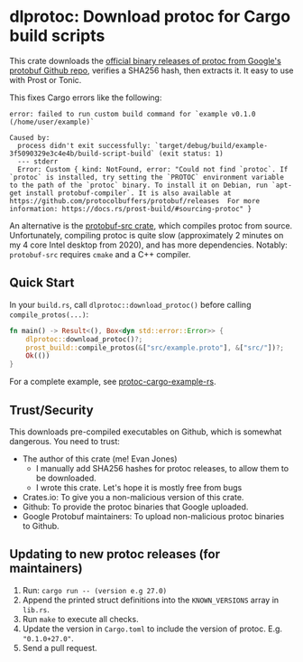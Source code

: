 # dlprotoc: Download protoc for Cargo build scripts

This crate downloads the
[official binary releases of protoc from Google's protobuf Github repo](https://github.com/protocolbuffers/protobuf),
verifies a SHA256 hash, then extracts it. It easy to use with Prost or Tonic.

This fixes Cargo errors like the following:

```
error: failed to run custom build command for `example v0.1.0 (/home/user/example)`

Caused by:
  process didn't exit successfully: `target/debug/build/example-3f5090329e3c4e4b/build-script-build` (exit status: 1)
  --- stderr
  Error: Custom { kind: NotFound, error: "Could not find `protoc`. If `protoc` is installed, try setting the `PROTOC` environment variable to the path of the `protoc` binary. To install it on Debian, run `apt-get install protobuf-compiler`. It is also available at https://github.com/protocolbuffers/protobuf/releases  For more information: https://docs.rs/prost-build/#sourcing-protoc" }
```

An alternative is the [protobuf-src crate](https://crates.io/crates/protobuf-src), which compiles protoc from source. Unfortunately, compiling protoc is quite slow (approximately 2 minutes on my 4 core Intel desktop from 2020), and has more dependencies. Notably: `protobuf-src` requires `cmake` and a C++ compiler.


## Quick Start

In your `build.rs`, call `dlprotoc::download_protoc()` before calling `compile_protos(...)`:

```rust
fn main() -> Result<(), Box<dyn std::error::Error>> {
    dlprotoc::download_protoc()?;
    prost_build::compile_protos(&["src/example.proto"], &["src/"])?;
    Ok(())
}
```

For a complete example, see [protoc-cargo-example-rs](https://github.com/evanj/protoc-cargo-example-rs).


## Trust/Security

This downloads pre-compiled executables on Github, which is somewhat dangerous. You need to trust:

* The author of this crate (me! Evan Jones)
  * I manually add SHA256 hashes for protoc releases, to allow them to be downloaded.
  * I wrote this crate. Let's hope it is mostly free from bugs
* Crates.io: To give you a non-malicious version of this crate.
* Github: To provide the protoc binaries that Google uploaded.
* Google Protobuf maintainers: To upload non-malicious protoc binaries to Github.


## Updating to new protoc releases (for maintainers)

1. Run: `cargo run -- (version e.g 27.0)`
2. Append the printed struct definitions into the `KNOWN_VERSIONS` array in `lib.rs`.
3. Run `make` to execute all checks.
4. Update the version in `Cargo.toml` to include the version of protoc. E.g. `"0.1.0+27.0"`.
6. Send a pull request.
